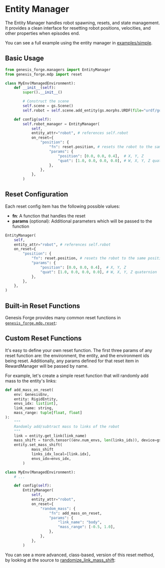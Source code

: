 # Entity Manager

The Entity Manager handles robot spawning, resets, and state management. It provides a clean interface for resetting robot positions, velocities, and other properties when episodes end.

You can see a full example using the entity manager in [examples/simple](https://github.com/jgillick/genesis-forge/tree/main/examples/simple).

## Basic Usage

```python
from genesis_forge.managers import EntityManager
from genesis_forge.mdp import reset

class MyEnv(ManagedEnvironment):
    def __init__(self):
        super().__init__()

        # Construct the scene
        self.scene = gs.Scene()
        self.robot = self.scene.add_entity(gs.morphs.URDF(file="urdf/go2/urdf/go2.urdf"))

    def config(self):
        self.robot_manager = EntityManager(
            self,
            entity_attr="robot", # references self.robot
            on_reset={
                "position": {
                    "fn": reset.position, # resets the robot to the same position and rotation at each reset
                    "params": {
                        "position": [0.0, 0.0, 0.4],  # X, Y, Z
                        "quat": [1.0, 0.0, 0.0, 0.0], # W, X, Y, Z quaternion
                    },
                },
            },
        )
```

## Reset Configuration

Each reset config item has the following possible values:

- **fn**: A function that handles the reset
- **params** (optional): Additional parameters which will be passed to the function

```python
EntityManager(
    self,
    entity_attr="robot", # references self.robot
    on_reset={
        "position": {
            "fn": reset.position, # resets the robot to the same position and rotation at each reset
            "params": {
                "position": [0.0, 0.0, 0.4],  # X, Y, Z
                "quat": [1.0, 0.0, 0.0, 0.0], # W, X, Y, Z quaternion
            },
        },
    },
)
```

## Built-in Reset Functions

Genesis Forge provides many common reset functions in [`genesis_forge.mdp.reset`](project:/api/mdp/reset.md):

## Custom Reset Functions

It's easy to define your own reset function. The first three params of any reset function are: the environment, the entity, and the environment ids being reset. Additionally, any params defined for that reset item in RewardManager will be passed by name.

For example, let's create a simple reset function that will randomly add mass to the entity's links:

```python
def add_mass_on_reset(
    env: GenesisEnv,
    entity: RigidEntity,
    envs_idx: list[int],
    link_name: string,
    mass_range: tuple[float, float]
):
    """
    Randomly add/subtract mass to links of the robot
    """
    link = entity.get_link(link_name)
    mass_shift = torch.tensor((env.num_envs, len(links_ids)), device=gs.device).uniform_(*mass_range)
    entity.set_mass_shift(
            mass_shift
            links_idx_local=[link.idx],
            envs_idx=envs_idx,
        )

class MyEnv(ManagedEnvironment):
    # ...

    def config(self):
        EntityManager(
            self,
            entity_attr="robot",
            on_reset={
                "random_mass": {
                    "fn": add_mass_on_reset,
                    "params": {
                        "link_name": "body",
                        "mass_range": [-0.5, 1.0],
                    },
                },
            },
        )
```

You can see a more advanced, class-based, version of this reset method, by looking at the source to [randomize_link_mass_shift](project:/api/mdp/reset.md#genesis_forge.mdp.reset.randomize_link_mass_shift):
